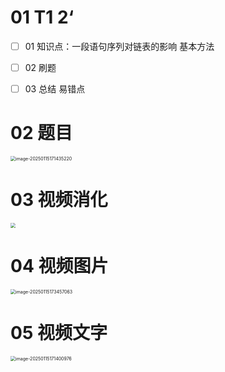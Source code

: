 # 01 T1 2‘ 

- [ ] 01 知识点：一段语句序列对链表的影响 基本方法
- [ ] 02 刷题
- [ ] 03 总结 易错点



# 02 题目

<img src="https://cvp.oss-cn-shanghai.aliyuncs.com/202501151714272.png" alt="image-20250115171435220" style="zoom:50%;" />



# 03 视频消化

<img src="https://cvp.oss-cn-shanghai.aliyuncs.com/202501152020173.png" style="zoom:50%;" />



# 04 视频图片

<img src="https://cvp.oss-cn-shanghai.aliyuncs.com/202501151734201.png" alt="image-20250115173457063" style="zoom:50%;" />





# 05 视频文字

<img src="https://cvp.oss-cn-shanghai.aliyuncs.com/202501151714154.png" alt="image-20250115171400976" style="zoom:50%;" />